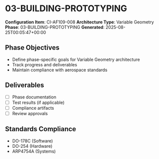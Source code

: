 # 03-BUILDING-PROTOTYPING

**Configuration Item**: CI-AF109-008
**Architecture Type**: Variable Geometry
**Phase**: 03-BUILDING-PROTOTYPING
**Generated**: 2025-08-25T00:05:47+00:00

## Phase Objectives
- Define phase-specific goals for Variable Geometry architecture
- Track progress and deliverables
- Maintain compliance with aerospace standards

## Deliverables
- [ ] Phase documentation
- [ ] Test results (if applicable)
- [ ] Compliance artifacts
- [ ] Review approvals

## Standards Compliance
- DO-178C (Software)
- DO-254 (Hardware)
- ARP4754A (Systems)
